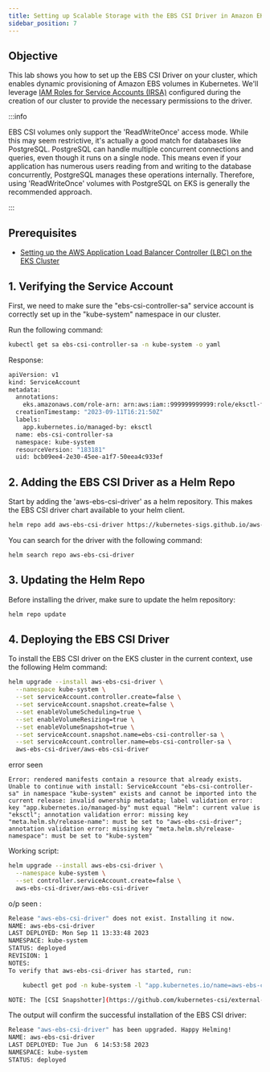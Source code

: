 ```yaml
---
title: Setting up Scalable Storage with the EBS CSI Driver in Amazon EKS
sidebar_position: 7
---
```

## Objective
This lab shows you how to set up the EBS CSI Driver on your cluster, which enables dynamic provisioning of Amazon EBS volumes in Kubernetes. We'll leverage [IAM Roles for Service Accounts (IRSA)](https://docs.aws.amazon.com/eks/latest/userguide/iam-roles-for-service-accounts.html) configured during the creation of our cluster to provide the necessary permissions to the driver.

:::info

EBS CSI volumes only support the 'ReadWriteOnce' access mode. While this may seem restrictive, it's actually a good match for databases like PostgreSQL. PostgreSQL can handle multiple concurrent connections and queries, even though it runs on a single node. This means even if your application has numerous users reading from and writing to the database concurrently, PostgreSQL manages these operations internally. Therefore, using 'ReadWriteOnce' volumes with PostgreSQL on EKS is generally the recommended approach.

:::     

## Prerequisites
- [Setting up the AWS Application Load Balancer Controller (LBC) on the EKS Cluster](./setup-loadbalancing.md)

## 1. Verifying the Service Account
First, we need to make sure the "ebs-csi-controller-sa" service account is correctly set up in the "kube-system" namespace in our cluster.

Run the following command:

```bash
kubectl get sa ebs-csi-controller-sa -n kube-system -o yaml
```

Response:

```bash
apiVersion: v1
kind: ServiceAccount
metadata:
  annotations:
    eks.amazonaws.com/role-arn: arn:aws:iam::999999999999:role/eksctl-fargate-quickstart-addon-iamserviceac-Role1-163G838NUHJH2
  creationTimestamp: "2023-09-11T16:21:50Z"
  labels:
    app.kubernetes.io/managed-by: eksctl
  name: ebs-csi-controller-sa
  namespace: kube-system
  resourceVersion: "183181"
  uid: bcb09ee4-2e30-45ee-a1f7-50eea4c933ef
```

## 2. Adding the EBS CSI Driver as a Helm Repo
Start by adding the 'aws-ebs-csi-driver' as a helm repository. This makes the EBS CSI driver chart available to your helm client.

```bash
helm repo add aws-ebs-csi-driver https://kubernetes-sigs.github.io/aws-ebs-csi-driver
```
You can search for the driver with the following command:
```bash
helm search repo aws-ebs-csi-driver
```

## 3. Updating the Helm Repo
Before installing the driver, make sure to update the helm repository:
```bash
helm repo update
```

## 4. Deploying the EBS CSI Driver
To install the EBS CSI driver on the EKS cluster in the current context, use the following Helm command:
```bash
helm upgrade --install aws-ebs-csi-driver \
  --namespace kube-system \
  --set serviceAccount.controller.create=false \
  --set serviceAccount.snapshot.create=false \
  --set enableVolumeScheduling=true \
  --set enableVolumeResizing=true \
  --set enableVolumeSnapshot=true \
  --set serviceAccount.snapshot.name=ebs-csi-controller-sa \
  --set serviceAccount.controller.name=ebs-csi-controller-sa \
  aws-ebs-csi-driver/aws-ebs-csi-driver
```

error seen
```
Error: rendered manifests contain a resource that already exists. Unable to continue with install: ServiceAccount "ebs-csi-controller-sa" in namespace "kube-system" exists and cannot be imported into the current release: invalid ownership metadata; label validation error: key "app.kubernetes.io/managed-by" must equal "Helm": current value is "eksctl"; annotation validation error: missing key "meta.helm.sh/release-name": must be set to "aws-ebs-csi-driver"; annotation validation error: missing key "meta.helm.sh/release-namespace": must be set to "kube-system"
```

Working script:
```bash
helm upgrade --install aws-ebs-csi-driver \
  --namespace kube-system \
  --set controller.serviceAccount.create=false \
  aws-ebs-csi-driver/aws-ebs-csi-driver
```

o/p seen :

```bash
Release "aws-ebs-csi-driver" does not exist. Installing it now.
NAME: aws-ebs-csi-driver
LAST DEPLOYED: Mon Sep 11 13:33:48 2023
NAMESPACE: kube-system
STATUS: deployed
REVISION: 1
NOTES:
To verify that aws-ebs-csi-driver has started, run:

    kubectl get pod -n kube-system -l "app.kubernetes.io/name=aws-ebs-csi-driver,app.kubernetes.io/instance=aws-ebs-csi-driver"

NOTE: The [CSI Snapshotter](https://github.com/kubernetes-csi/external-snapshotter) controller and CRDs will no longer be installed as part of this chart and moving forward will be a prerequisite of using the snap shotting functionality.
```

The output will confirm the successful installation of the EBS CSI driver:

```bash
Release "aws-ebs-csi-driver" has been upgraded. Happy Helming!
NAME: aws-ebs-csi-driver
LAST DEPLOYED: Tue Jun  6 14:53:58 2023
NAMESPACE: kube-system
STATUS: deployed
```